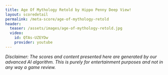 ```yaml
---
title: Age Of Mythology Retold by Hippo Penny Deep View!
layout: scoredetail
permalink: /meta-score/age-of-mythology-retold
header:
  teaser: /assets/images/age-of-mythology-retold.jpg
  video:
    id: QTAs-UZEYDw
    provider: youtube
---
```

*Disclaimer: The scores and content presented here are generated by our advanced AI algorithm. This is purely for entertainment purposes and not in any way a game review.*
